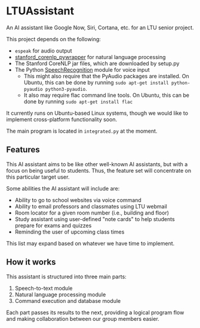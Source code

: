 # LTUAssistant
An AI assistant like Google Now, Siri, Cortana, etc. for an LTU senior project.

This project depends on the following:
- `espeak` for audio output
- [stanford_corenlp_pywrapper][1] for natural language processing
- The Stanford CoreNLP jar files, which are downloaded by setup.py
- The Python [SpeechRecognition][2] module for voice input
  - This might also require that the PyAudio packages are installed. On Ubuntu,
  this can be done by running `sudo apt-get install python-pyaudio python3-pyaudio`.
  - It also may require flac command line tools. On Ubuntu, this can
  be done by running `sudo apt-get install flac`

It currently runs on Ubuntu-based Linux systems, though we would like to
implement cross-platform functionality soon.

The main program is located in `integrated.py` at the moment.

## Features
This AI assistant aims to be like other well-known AI assistants, but with a
focus on being useful to students. Thus, the feature set will concentrate on
this particular target user.

Some abilities the AI assistant will include are:
- Ability to go to school websites via voice command
- Ability to email professors and classmates using LTU webmail
- Room locator for a given room number (i.e., building and floor)
- Study assistant using user-defined "note cards" to help students prepare for
exams and quizzes
- Reminding the user of upcoming class times

This list may expand based on whatever we have time to implement.

## How it works
This assistant is structured into three main parts:

1. Speech-to-text module
1. Natural language processing module
1. Command execution and database module

Each part passes its results to the next, providing a logical program flow and
making collaboration between our group members easier.

  [1]: https://github.com/brendano/stanford_corenlp_pywrapper
  [2]: https://pypi.python.org/pypi/SpeechRecognition/
